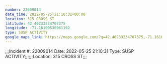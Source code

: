 ```yaml
---
number: 22009014
date_time: 2022-05-25T21:10:31+00:00
location: 315 CROSS ST
latitude: 42.40233234707375
longitude: -71.16109530961192
type: SUSP ACTIVITY
google_maps_link: https://maps.google.com/?q=42.40233234707375,-71.16109530961192
---
```


;;;Incident #: 22009014  Date: 2022-05-25 21:10:31   Type: SUSP ACTIVITY;;;;;;Location: 315 CROSS ST;;;

